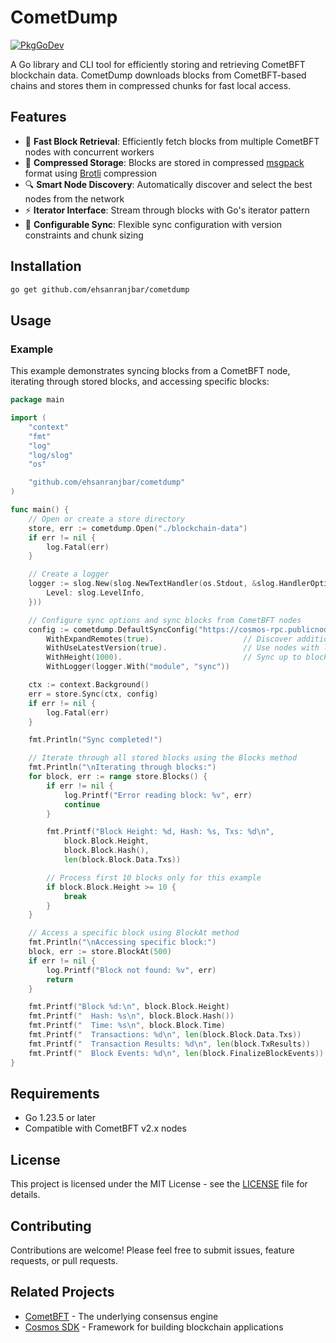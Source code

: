 # CometDump

[![PkgGoDev](https://pkg.go.dev/badge/github.com/ehsanranjbar/cometdump.svg)](https://pkg.go.dev/github.com/ehsanranjbar/cometdump)

A Go library and CLI tool for efficiently storing and retrieving CometBFT blockchain data. CometDump downloads blocks from CometBFT-based chains and stores them in compressed chunks for fast local access.

## Features

- 🚀 **Fast Block Retrieval**: Efficiently fetch blocks from multiple CometBFT nodes with concurrent workers
- 💾 **Compressed Storage**: Blocks are stored in compressed [msgpack](https://msgpack.org/index.html) format using [Brotli](https://github.com/google/brotli) compression
- 🔍 **Smart Node Discovery**: Automatically discover and select the best nodes from the network
- ⚡ **Iterator Interface**: Stream through blocks with Go's iterator pattern
- 🔧 **Configurable Sync**: Flexible sync configuration with version constraints and chunk sizing

## Installation

```bash
go get github.com/ehsanranjbar/cometdump
```

## Usage

### Example

This example demonstrates syncing blocks from a CometBFT node, iterating through stored blocks, and accessing specific blocks:

```go
package main

import (
    "context"
    "fmt"
    "log"
    "log/slog"
    "os"

    "github.com/ehsanranjbar/cometdump"
)

func main() {
    // Open or create a store directory
    store, err := cometdump.Open("./blockchain-data")
    if err != nil {
        log.Fatal(err)
    }

    // Create a logger
    logger := slog.New(slog.NewTextHandler(os.Stdout, &slog.HandlerOptions{
        Level: slog.LevelInfo,
    }))

    // Configure sync options and sync blocks from CometBFT nodes
    config := cometdump.DefaultSyncConfig("https://cosmos-rpc.publicnode.com:443/").
        WithExpandRemotes(true).                    // Discover additional nodes
        WithUseLatestVersion(true).                 // Use nodes with latest version
        WithHeight(1000).                           // Sync up to block 1,000
        WithLogger(logger.With("module", "sync"))

    ctx := context.Background()
    err = store.Sync(ctx, config)
    if err != nil {
        log.Fatal(err)
    }

    fmt.Println("Sync completed!")

    // Iterate through all stored blocks using the Blocks method
    fmt.Println("\nIterating through blocks:")
    for block, err := range store.Blocks() {
        if err != nil {
            log.Printf("Error reading block: %v", err)
            continue
        }

        fmt.Printf("Block Height: %d, Hash: %s, Txs: %d\n",
            block.Block.Height,
            block.Block.Hash(),
            len(block.Block.Data.Txs))

        // Process first 10 blocks only for this example
        if block.Block.Height >= 10 {
            break
        }
    }

    // Access a specific block using BlockAt method
    fmt.Println("\nAccessing specific block:")
    block, err := store.BlockAt(500)
    if err != nil {
        log.Printf("Block not found: %v", err)
        return
    }

    fmt.Printf("Block %d:\n", block.Block.Height)
    fmt.Printf("  Hash: %s\n", block.Block.Hash())
    fmt.Printf("  Time: %s\n", block.Block.Time)
    fmt.Printf("  Transactions: %d\n", len(block.Block.Data.Txs))
    fmt.Printf("  Transaction Results: %d\n", len(block.TxResults))
    fmt.Printf("  Block Events: %d\n", len(block.FinalizeBlockEvents))
}
```

## Requirements

- Go 1.23.5 or later
- Compatible with CometBFT v2.x nodes

## License

This project is licensed under the MIT License - see the [LICENSE](LICENSE) file for details.

## Contributing

Contributions are welcome! Please feel free to submit issues, feature requests, or pull requests.

## Related Projects

- [CometBFT](https://github.com/cometbft/cometbft) - The underlying consensus engine
- [Cosmos SDK](https://github.com/cosmos/cosmos-sdk) - Framework for building blockchain applications
